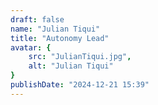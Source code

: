 ```yaml
---
draft: false
name: "Julian Tiqui"
title: "Autonomy Lead"
avatar: {
    src: "JulianTiqui.jpg",
    alt: "Julian Tiqui"
}
publishDate: "2024-12-21 15:39"
---
```


